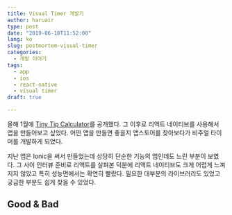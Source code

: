 ```yaml
---
title: Visual Timer 개발기
author: haruair
type: post
date: "2019-06-10T11:52:00"
lang: ko
slug: postmortem-visual-timer
categories:
  - 개발 이야기
tags:
  - app
  - ios
  - react-native 
  - visual timer
draft: true

---
```


올해 1월에 [Tiny Tip Calculator](https://edykim.com/ko/post/postmortem-tiny-tip-calculator/)를 공개했다. 그 이후로 리액트 네이티브를 사용해서 앱을 만들어보고 싶었다. 어떤 앱을 만들면 좋을지 앱스토어를 찾아보다가 비주얼 타이머를 개발하게 되었다.

지난 앱은 Ionic을 써서 만들었는데 상당히 단순한 기능의 앱인데도 느린 부분이 보였다. 그 사이 인터뷰 준비로 리액트를 살펴본 덕분에 리액트 네이티브도 크게 어렵게 느껴지지 않았고 특히 성능면에서는 확연히 빨랐다. 필요한 대부분의 라이브러리도 있었고 궁금한 부분도 쉽게 찾을 수 있었다.

## Good & Bad



